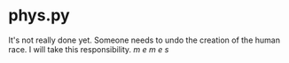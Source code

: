 # phys.py
It's not really done yet.
Someone needs to undo the creation of the human race.
I will take this responsibility.
*m e m e s*